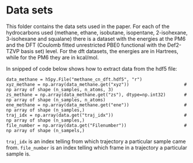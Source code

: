 # Data sets

This folder contains the data sets used in the paper. 
For each of the hydrocarbons used (methane, ethane, isobutane, isopentane, 2-isohexane, 3-isohexane and squalane) there is a dataset with the energies at the PM6 and the DFT (Coulomb fitted unrestricted PBE0 functional with the Def2-TZVP basis set) level.
For the dft datasets, the energies are in Hartrees, while for the PM6 they are in kcal/mol.

In snipped of code below shows how to extract data from the hdf5 file:

```
data_methane = h5py.File("methane_cn_dft.hdf5", "r")
xyz_methane = np.array(data_methane.get("xyz"))                     # np array of shape (n_samples, n_atoms, 3)
zs_methane = np.array(data_methane.get("zs"), dtype=np.int32)       # np array of shape (n_samples, n_atoms)
ene_methane = np.array(data_methane.get("ene"))                     # np array of shape (n_samples,)
traj_idx = np.array(data.get("traj_idx"))                           # np array of shape (n_samples,)
file_number = np.array(data.get("Filenumber"))                      # np array of shape (n_sampels,)
```
`traj_idx` is an index telling from which trajectory a particular sample came from.
`file_number` is an index telling which frame in a trajectory a particular sample is.